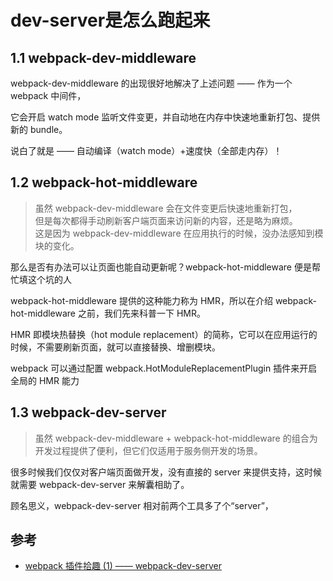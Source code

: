 # dev-server是怎么跑起来

## 1.1 webpack-dev-middleware

webpack-dev-middleware 的出现很好地解决了上述问题 —— 作为一个 webpack 中间件，  

它会开启 watch mode 监听文件变更，并自动地在内存中快速地重新打包、提供新的 bundle。

说白了就是 —— 自动编译（watch mode）+速度快（全部走内存）！



## 1.2 webpack-hot-middleware 

>虽然 webpack-dev-middleware 会在文件变更后快速地重新打包，  
但是每次都得手动刷新客户端页面来访问新的内容，还是略为麻烦。  
这是因为 webpack-dev-middleware 在应用执行的时候，没办法感知到模块的变化。

那么是否有办法可以让页面也能自动更新呢？webpack-hot-middleware 便是帮忙填这个坑的人

webpack-hot-middleware 提供的这种能力称为 HMR，所以在介绍 webpack-hot-middleware 之前，我们先来科普一下 HMR。

HMR 即模块热替换（hot module replacement）的简称，它可以在应用运行的时候，不需要刷新页面，就可以直接替换、增删模块。

webpack 可以通过配置 webpack.HotModuleReplacementPlugin 插件来开启全局的 HMR 能力


## 1.3 webpack-dev-server

>虽然 webpack-dev-middleware + webpack-hot-middleware 的组合为开发过程提供了便利，但它们仅适用于服务侧开发的场景。

很多时候我们仅仅对客户端页面做开发，没有直接的 server 来提供支持，这时候就需要 webpack-dev-server 来解囊相助了。

顾名思义，webpack-dev-server 相对前两个工具多了个“server”，


## 参考
- [webpack 插件拾趣 (1) —— webpack-dev-server](https://www.cnblogs.com/vajoy/p/7000522.html)
